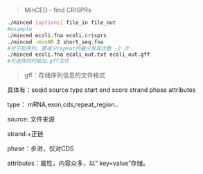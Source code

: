 > MinCED - find CRISPRs

```bash
./minced [options] file_in file_out 
#example
./minced ecoli.fna ecoli.crisprs
./minced -minNR 2 short_seq.fna
#对于短序列，要减少repeat的最少发现次数 -2 次
./minced ecoli.fna ecoli_out.txt ecoli_out.gff
#可选择同时输出.gff文件
```

> gff：存储序列信息的文件格式

具体有：seqid source type start end score strand phase attributes

type： mRNA,exon,cds,repeat_region..

source: 文件来源

strand:+正链

phase：步进，仅对CDS

attributes：属性，内容众多，以“ key=value”存储。